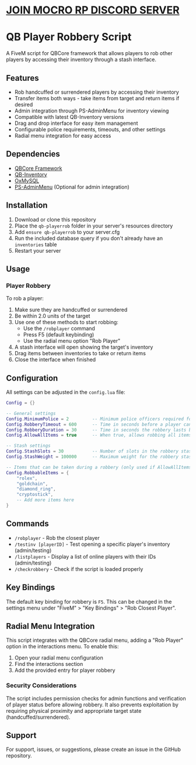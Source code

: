 # [JOIN MOCRO RP DISCORD SERVER](https://discord.gg/zWQjcWSC)

# QB Player Robbery Script

A FiveM script for QBCore framework that allows players to rob other players by accessing their inventory through a stash interface.

## Features

- Rob handcuffed or surrendered players by accessing their inventory
- Transfer items both ways - take items from target and return items if desired
- Admin integration through PS-AdminMenu for inventory viewing
- Compatible with latest QB-Inventory versions
- Drag and drop interface for easy item management
- Configurable police requirements, timeouts, and other settings
- Radial menu integration for easy access

## Dependencies

- [QBCore Framework](https://github.com/qbcore-framework/qb-core)
- [QB-Inventory](https://github.com/qbcore-framework/qb-inventory)
- [OxMySQL](https://github.com/overextended/oxmysql)
- [PS-AdminMenu](https://github.com/Project-Sloth/ps-adminmenu) (Optional for admin integration)

## Installation

1. Download or clone this repository
2. Place the `qb-playerrob` folder in your server's resources directory
3. Add `ensure qb-playerrob` to your server.cfg
4. Run the included database query if you don't already have an `inventories` table
5. Restart your server

## Usage

### Player Robbery

To rob a player:
1. Make sure they are handcuffed or surrendered
2. Be within 2.0 units of the target
3. Use one of these methods to start robbing:
   - Use the `/robplayer` command
   - Press F5 (default keybinding)
   - Use the radial menu option "Rob Player"
4. A stash interface will open showing the target's inventory
5. Drag items between inventories to take or return items
6. Close the interface when finished


## Configuration

All settings can be adjusted in the `config.lua` file:

```lua
Config = {}

-- General settings
Config.MinimumPolice = 2         -- Minimum police officers required for robbery
Config.RobberyTimeout = 600      -- Time in seconds before a player can be robbed again (10 minutes)
Config.RobberyDuration = 30      -- Time in seconds the robbery lasts before auto-completing
Config.AllowAllItems = true      -- When true, allows robbing all items; when false, restricts to RobbableItems list

-- Stash settings
Config.StashSlots = 30           -- Number of slots in the robbery stash
Config.StashWeight = 100000      -- Maximum weight for the robbery stash (set high to avoid restrictions)

-- Items that can be taken during a robbery (only used if AllowAllItems = false)
Config.RobbableItems = {
    "rolex",
    "goldchain",
    "diamond_ring",
    "cryptostick",
    -- Add more items here
}
```

## Commands

- `/robplayer` - Rob the closest player
- `/testinv [playerID]` - Test opening a specific player's inventory (admin/testing)
- `/listplayers` - Display a list of online players with their IDs (admin/testing)
- `/checkrobbery` - Check if the script is loaded properly

## Key Bindings

The default key binding for robbery is `F5`. This can be changed in the settings menu under "FiveM" > "Key Bindings" > "Rob Closest Player".

## Radial Menu Integration

This script integrates with the QBCore radial menu, adding a "Rob Player" option in the interactions menu. To enable this:

1. Open your radial menu configuration
2. Find the interactions section
3. Add the provided entry for player robbery


### Security Considerations

The script includes permission checks for admin functions and verification of player status before allowing robbery. It also prevents exploitation by requiring physical proximity and appropriate target state (handcuffed/surrendered).

## Support

For support, issues, or suggestions, please create an issue in the GitHub repository.
